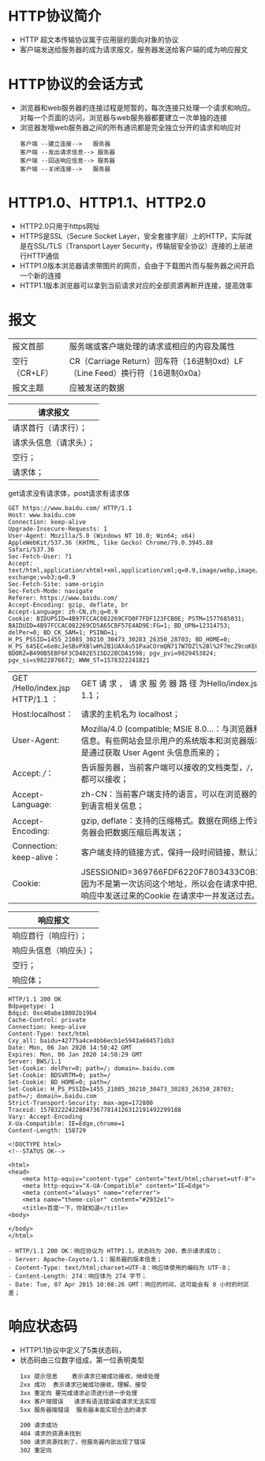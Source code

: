 # HTTP协议简介
- HTTP 超文本传输协议属于应用层的面向对象的协议
- 客户端发送给服务器的成为请求报文，服务器发送给客户端的成为响应报文

# HTTP协议的会话方式
- 浏览器和web服务器的连接过程是短暂的，每次连接只处理一个请求和响应。对每一个页面的访问，浏览器与web服务器都要建立一次单独的连接
- 浏览器发哦web服务器之间的所有通讯都是完全独立分开的请求和响应对
	```
	客户端	--建立连接-->	服务器
	客户端	--发出请求信息-->	服务器
	客户端	--回送响应信息-->	服务器
	客户端	--关闭连接-->	服务器
	```

# HTTP1.0、HTTP1.1、HTTP2.0
- HTTP2.0只用于https网址
- HTTPS是SSL（Secure Socket Layer，安全套接字层）上的HTTP，实际就是在SSL/TLS（Transport Layer Security，传输层安全协议）连接的上层进行HTTP通信
- HTTP1.0版本浏览器请求带图片的网页，会由于下载图片而与服务器之间开启一个新的连接
- HTTP1.1版本浏览器可以拿到当前请求对应的全部资源再断开连接，提高效率

# 报文
|||
|-|-|
|报文首部|服务端或客户端处理的请求或相应的内容及属性|
|空行（CR+LF）| CR（Carriage Return）回车符（16进制0xd）LF（Line Feed）换行符（16进制0x0a）|
|报文主题|应被发送的数据|
  

|请求报文|
|-|
|请求首行（请求行）；|
|请求头信息（请求头）；|
|空行；|
|请求体；|

get请求没有请求体，post请求有请求体
```
GET https://www.baidu.com/ HTTP/1.1
Host: www.baidu.com
Connection: keep-alive
Upgrade-Insecure-Requests: 1
User-Agent: Mozilla/5.0 (Windows NT 10.0; Win64; x64) AppleWebKit/537.36 (KHTML, like Gecko) Chrome/79.0.3945.88 Safari/537.36
Sec-Fetch-User: ?1
Accept: text/html,application/xhtml+xml,application/xml;q=0.9,image/webp,image/apng,*/*;q=0.8,application/signed-exchange;v=b3;q=0.9
Sec-Fetch-Site: same-origin
Sec-Fetch-Mode: navigate
Referer: https://www.baidu.com/
Accept-Encoding: gzip, deflate, br
Accept-Language: zh-CN,zh;q=0.9
Cookie: BIDUPSID=4B97FCCAC082269CFD0F7FDF123FCB0E; PSTM=1577685031; BAIDUID=4B97FCCAC082269CD5A65CBF57E4AD9E:FG=1; BD_UPN=12314753; delPer=0; BD_CK_SAM=1; PSINO=1; H_PS_PSSID=1455_21085_30210_30473_30283_26350_28703; BD_HOME=0; H_PS_645EC=6e8cJeSBvPXBlwH%2B1UAX4u51PaaCOrmQN717W7DZl%2Bl%2F7mcZ9coKEOBbYmI; BDORZ=B490B5EBF6F3CD402E515D22BCDA1598; pgv_pvi=9829453824; pgv_si=s9822876672; WWW_ST=1578322241821
```

|||
|-|-|
|GET /Hello/index.jsp HTTP/1.1 ：|GET 请 求 ， 请 求 服 务 器 路 径 为Hello/index.jsp，协议为 1.1；|
|Host:localhost：|请求的主机名为 localhost；|
|User-Agent:|Mozilla/4.0 (compatible; MSIE 8.0…：与浏览器和 OS 相关的信息。有些网站会显示用户的系统版本和浏览器版本信息，这都是通过获取 User Agent 头信息而来的；| 
|Accept: */*：|告诉服务器，当前客户端可以接收的文档类型，*/*，就表示什么都可以接收；|
|Accept-Language:|zh-CN：当前客户端支持的语言，可以在浏览器的工具选项中找到语言相关信息；|
|Accept-Encoding:|gzip, deflate：支持的压缩格式。数据在网络上传递时，可能服务器会把数据压缩后再发送；|
|Connection: keep-alive：|客户端支持的链接方式，保持一段时间链接，默认为 3000ms；|
|Cookie:|JSESSIONID=369766FDF6220F7803433C0B2DE36D98：因为不是第一次访问这个地址，所以会在请求中把上一次服务器响应中发送过来的Cookie 在请求中一并发送过去。|


|响应报文|
|-|
|响应首行（响应行）；|
|响应头信息（响应头）；|
|空行；|
|响应体；|


```
HTTP/1.1 200 OK
Bdpagetype: 1
Bdqid: 0xc40abe18002b19b4
Cache-Control: private
Connection: keep-alive
Content-Type: text/html
Cxy_all: baidu+42775a4ce4bb6ecb1e5943a604571db3
Date: Mon, 06 Jan 2020 14:50:42 GMT
Expires: Mon, 06 Jan 2020 14:50:29 GMT
Server: BWS/1.1
Set-Cookie: delPer=0; path=/; domain=.baidu.com
Set-Cookie: BDSVRTM=0; path=/
Set-Cookie: BD_HOME=0; path=/
Set-Cookie: H_PS_PSSID=1455_21085_30210_30473_30283_26350_28703; path=/; domain=.baidu.com
Strict-Transport-Security: max-age=172800
Traceid: 1578322242280473677814126312191492299188
Vary: Accept-Encoding
X-Ua-Compatible: IE=Edge,chrome=1
Content-Length: 158729

<!DOCTYPE html>
<!--STATUS OK-->
```

```
<html>
<head>
    <meta http-equiv="content-type" content="text/html;charset=utf-8">
    <meta http-equiv="X-UA-Compatible" content="IE=Edge">
	<meta content="always" name="referrer">
    <meta name="theme-color" content="#2932e1">    
    <title>百度一下，你就知道</title>
<body>

</body> 
</html>
```

```
- HTTP/1.1 200 OK：响应协议为 HTTP1.1，状态码为 200，表示请求成功； 
- Server: Apache-Coyote/1.1：服务器的版本信息； 
- Content-Type: text/html;charset=UTF-8：响应体使用的编码为 UTF-8； 
- Content-Length: 274：响应体为 274 字节； 
- Date: Tue, 07 Apr 2015 10:08:26 GMT：响应的时间，这可能会有 8 小时的时区差；
```

# 响应状态码
- HTTP1.1协议中定义了5类状态码，
- 状态码由三位数字组成，第一位表明类型
	```
	1xx	提示信息	表示请求已被成功接收，继续处理
	2xx	成功	表示请求已被成功接收，理解，接受
	3xx	重定向	要完成请求必须进行进一步处理
	4xx	客户端错误	请求有语法错误或请求无法实现
	5xx	服务器端错误	服务器未能实现合法的请求
	
	200	请求成功
	404	请求的资源未找到
	500	请求资源找到了，但服务器内部出现了错误
	302	重定向
	```

